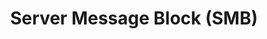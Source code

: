 ---
title: "Server Message Block (SMB)"
linkTitle: "SMB"
description: "Configuring and troubleshooting SMB shares."
type: docs
weight: 1
---